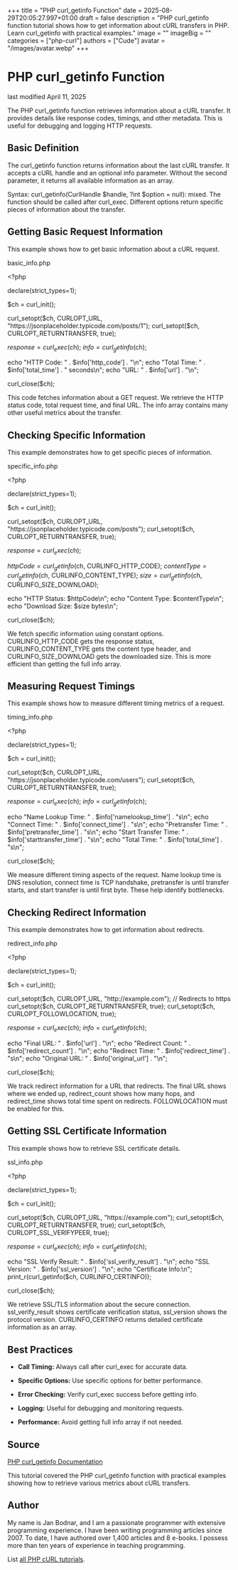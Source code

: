 +++
title = "PHP curl_getinfo Function"
date = 2025-08-29T20:05:27.997+01:00
draft = false
description = "PHP curl_getinfo function tutorial shows how to get information about cURL transfers in PHP. Learn curl_getinfo with practical examples."
image = ""
imageBig = ""
categories = ["php-curl"]
authors = ["Cude"]
avatar = "/images/avatar.webp"
+++

# PHP curl_getinfo Function

last modified April 11, 2025

The PHP curl_getinfo function retrieves information about a cURL
transfer. It provides details like response codes, timings, and other metadata.
This is useful for debugging and logging HTTP requests.

## Basic Definition

The curl_getinfo function returns information about the last cURL
transfer. It accepts a cURL handle and an optional info parameter. Without the
second parameter, it returns all available information as an array.

Syntax: curl_getinfo(CurlHandle $handle, ?int $option = null): mixed.
The function should be called after curl_exec. Different options
return specific pieces of information about the transfer.

## Getting Basic Request Information

This example shows how to get basic information about a cURL request.

basic_info.php
  

&lt;?php

declare(strict_types=1);

$ch = curl_init();

curl_setopt($ch, CURLOPT_URL, "https://jsonplaceholder.typicode.com/posts/1");
curl_setopt($ch, CURLOPT_RETURNTRANSFER, true);

$response = curl_exec($ch);
$info = curl_getinfo($ch);

echo "HTTP Code: " . $info['http_code'] . "\n";
echo "Total Time: " . $info['total_time'] . " seconds\n";
echo "URL: " . $info['url'] . "\n";

curl_close($ch);

This code fetches information about a GET request. We retrieve the HTTP status
code, total request time, and final URL. The info array contains many other
useful metrics about the transfer.

## Checking Specific Information

This example demonstrates how to get specific pieces of information.

specific_info.php
  

&lt;?php

declare(strict_types=1);

$ch = curl_init();

curl_setopt($ch, CURLOPT_URL, "https://jsonplaceholder.typicode.com/posts");
curl_setopt($ch, CURLOPT_RETURNTRANSFER, true);

$response = curl_exec($ch);

$httpCode = curl_getinfo($ch, CURLINFO_HTTP_CODE);
$contentType = curl_getinfo($ch, CURLINFO_CONTENT_TYPE);
$size = curl_getinfo($ch, CURLINFO_SIZE_DOWNLOAD);

echo "HTTP Status: $httpCode\n";
echo "Content Type: $contentType\n";
echo "Download Size: $size bytes\n";

curl_close($ch);

We fetch specific information using constant options. CURLINFO_HTTP_CODE gets
the response status, CURLINFO_CONTENT_TYPE gets the content type header, and
CURLINFO_SIZE_DOWNLOAD gets the downloaded size. This is more efficient than
getting the full info array.

## Measuring Request Timings

This example shows how to measure different timing metrics of a request.

timing_info.php
  

&lt;?php

declare(strict_types=1);

$ch = curl_init();

curl_setopt($ch, CURLOPT_URL, "https://jsonplaceholder.typicode.com/users");
curl_setopt($ch, CURLOPT_RETURNTRANSFER, true);

$response = curl_exec($ch);
$info = curl_getinfo($ch);

echo "Name Lookup Time: " . $info['namelookup_time'] . "s\n";
echo "Connect Time: " . $info['connect_time'] . "s\n";
echo "Pretransfer Time: " . $info['pretransfer_time'] . "s\n";
echo "Start Transfer Time: " . $info['starttransfer_time'] . "s\n";
echo "Total Time: " . $info['total_time'] . "s\n";

curl_close($ch);

We measure different timing aspects of the request. Name lookup time is DNS
resolution, connect time is TCP handshake, pretransfer is until transfer
starts, and start transfer is until first byte. These help identify bottlenecks.

## Checking Redirect Information

This example demonstrates how to get information about redirects.

redirect_info.php
  

&lt;?php

declare(strict_types=1);

$ch = curl_init();

curl_setopt($ch, CURLOPT_URL, "http://example.com"); // Redirects to https
curl_setopt($ch, CURLOPT_RETURNTRANSFER, true);
curl_setopt($ch, CURLOPT_FOLLOWLOCATION, true);

$response = curl_exec($ch);
$info = curl_getinfo($ch);

echo "Final URL: " . $info['url'] . "\n";
echo "Redirect Count: " . $info['redirect_count'] . "\n";
echo "Redirect Time: " . $info['redirect_time'] . "s\n";
echo "Original URL: " . $info['original_url'] . "\n";

curl_close($ch);

We track redirect information for a URL that redirects. The final URL shows
where we ended up, redirect_count shows how many hops, and redirect_time
shows total time spent on redirects. FOLLOWLOCATION must be enabled for this.

## Getting SSL Certificate Information

This example shows how to retrieve SSL certificate details.

ssl_info.php
  

&lt;?php

declare(strict_types=1);

$ch = curl_init();

curl_setopt($ch, CURLOPT_URL, "https://example.com");
curl_setopt($ch, CURLOPT_RETURNTRANSFER, true);
curl_setopt($ch, CURLOPT_SSL_VERIFYPEER, true);

$response = curl_exec($ch);
$info = curl_getinfo($ch);

echo "SSL Verify Result: " . $info['ssl_verify_result'] . "\n";
echo "SSL Version: " . $info['ssl_version'] . "\n";
echo "Certificate Info:\n";
print_r(curl_getinfo($ch, CURLINFO_CERTINFO));

curl_close($ch);

We retrieve SSL/TLS information about the secure connection. ssl_verify_result
shows certificate verification status, ssl_version shows the protocol version.
CURLINFO_CERTINFO returns detailed certificate information as an array.

## Best Practices

- **Call Timing:** Always call after curl_exec for accurate data.

- **Specific Options:** Use specific options for better performance.

- **Error Checking:** Verify curl_exec success before getting info.

- **Logging:** Useful for debugging and monitoring requests.

- **Performance:** Avoid getting full info array if not needed.

## Source

[PHP curl_getinfo Documentation](https://www.php.net/manual/en/function.curl-getinfo.php)

This tutorial covered the PHP curl_getinfo function with practical
examples showing how to retrieve various metrics about cURL transfers.

## Author

My name is Jan Bodnar, and I am a passionate programmer with extensive
programming experience. I have been writing programming articles since 2007.
To date, I have authored over 1,400 articles and 8 e-books. I possess more
than ten years of experience in teaching programming.

List [all PHP cURL tutorials](/php/#php-curl).